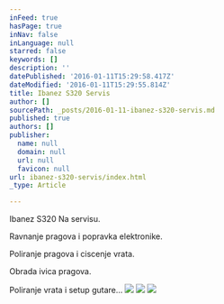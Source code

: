 ```yaml
---
inFeed: true
hasPage: true
inNav: false
inLanguage: null
starred: false
keywords: []
description: ''
datePublished: '2016-01-11T15:29:58.417Z'
dateModified: '2016-01-11T15:29:55.814Z'
title: Ibanez S320 Servis
author: []
sourcePath: _posts/2016-01-11-ibanez-s320-servis.md
published: true
authors: []
publisher:
  name: null
  domain: null
  url: null
  favicon: null
url: ibanez-s320-servis/index.html
_type: Article

---
```

Ibanez S320 Na servisu.

Ravnanje pragova i popravka elektronike.

Poliranje pragova i ciscenje vrata.

Obrada ivica pragova.

Poliranje vrata i setup gutare...
![](https://the-grid-user-content.s3-us-west-2.amazonaws.com/a03f849b-470e-4435-be18-4d9c9587ca3e.JPG)
![](https://the-grid-user-content.s3-us-west-2.amazonaws.com/88d81884-a958-4615-b088-fc50ac9055a6.JPG)
![](https://the-grid-user-content.s3-us-west-2.amazonaws.com/f5e1e48b-f7a2-4914-abfa-f930b6cced60.JPG)